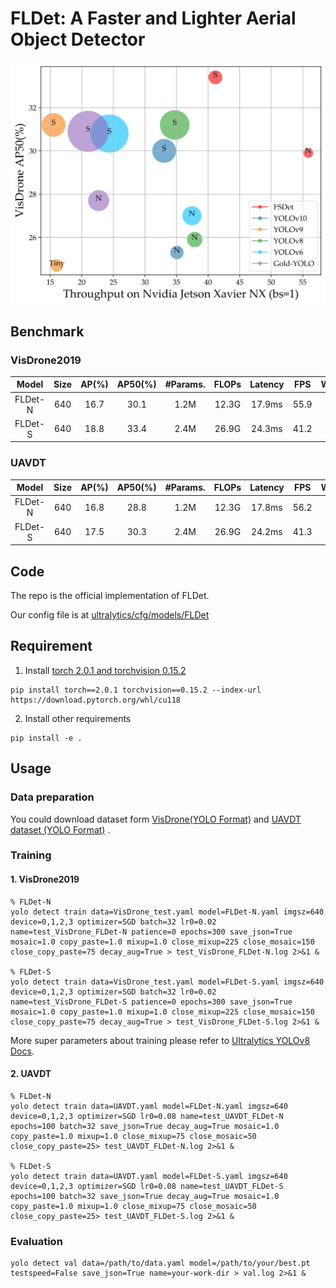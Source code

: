 # FLDet: A Faster and Lighter Aerial Object Detector

<p align="center">
    <img src="fig/result.png"  align="middle" width = "600" />
</p>



## Benchmark

### VisDrone2019

| Model   | Size | AP(%) | AP50(%) | #Params. | FLOPs | Latency | FPS  | Weight&train.log                                             |
| :-----: | :--: | :---: |:--------:| :---------: | :------: | :---------: | :--: | :----------------------------------------------------------: |
| FLDet-N | 640  | 16.7  | 30.1     | 1.2M        | 12.3G    | 17.9ms      | 55.9 | [Google Drive](https://drive.google.com/drive/folders/1BXsWjUddzvDL89Gw69CoPNBfCrCxNsb1?usp=sharing) |
| FLDet-S | 640  | 18.8  | 33.4     | 2.4M        | 26.9G    | 24.3ms      | 41.2 | [Google Drive](https://drive.google.com/drive/folders/1ktOuLqjgbrIYhcZ11jFlvhy_FGlm4lwj?usp=sharing) |

### UAVDT

|  Model  | Size | AP(%) | AP50(%) | #Params. | FLOPs | Latency | FPS  |                       Weight&train.log                       |
| :-----: | :--: | :---: | :-----: | :------: | :---: | :-----: | :--: | :----------------------------------------------------------: |
| FLDet-N | 640  | 16.8  |  28.8   |   1.2M   | 12.3G | 17.8ms  | 56.2 | [Google Drive](https://drive.google.com/drive/folders/1jGn8HVI6jfGbfvjtZ1pzlE2P4RoAEMcB?usp=sharing) |
| FLDet-S | 640  | 17.5  |  30.3   |   2.4M   | 26.9G | 24.2ms  | 41.3 | [Google Drive](https://drive.google.com/drive/folders/1rwlBxh4RCH48dbJw4Uwil8ePuj-YQ5vt?usp=sharing) |



## Code

The repo is the official implementation of FLDet.

Our config file is at [ultralytics/cfg/models/FLDet](ultralytics/cfg/models/FLDet)



## Requirement

1. Install [torch 2.0.1 and torchvision 0.15.2](https://pytorch.org/)

```shell
pip install torch==2.0.1 torchvision==0.15.2 --index-url https://download.pytorch.org/whl/cu118
```

2. Install other requirements

```shell
pip install -e .
```



## Usage

### Data preparation

You could download dataset form [VisDrone(YOLO Format)](https://pan.baidu.com/s/1xWKSZrib3FEBM8R9yY-2Rw?pwd=ry6x ) and [UAVDT dataset (YOLO Format)](https://pan.baidu.com/s/14PREuNKf0gVQFjdKUJV-TA?pwd=sf4x) .

### Training

#### 1. VisDrone2019

```shell
% FLDet-N
yolo detect train data=VisDrone_test.yaml model=FLDet-N.yaml imgsz=640 device=0,1,2,3 optimizer=SGD batch=32 lr0=0.02 name=test_VisDrone_FLDet-N patience=0 epochs=300 save_json=True mosaic=1.0 copy_paste=1.0 mixup=1.0 close_mixup=225 close_mosaic=150 close_copy_paste=75 decay_aug=True > test_VisDrone_FLDet-N.log 2>&1 &

% FLDet-S
yolo detect train data=VisDrone_test.yaml model=FLDet-S.yaml imgsz=640 device=0,1,2,3 optimizer=SGD batch=32 lr0=0.02 name=test_VisDrone_FLDet-S patience=0 epochs=300 save_json=True mosaic=1.0 copy_paste=1.0 mixup=1.0 close_mixup=225 close_mosaic=150 close_copy_paste=75 decay_aug=True > test_VisDrone_FLDet-S.log 2>&1 &
```

More super parameters about training please refer to  [Ultralytics YOLOv8 Docs](https://docs.ultralytics.com/).

#### 2. UAVDT

```shell
% FLDet-N
yolo detect train data=UAVDT.yaml model=FLDet-N.yaml imgsz=640 device=0,1,2,3 optimizer=SGD lr0=0.08 name=test_UAVDT_FLDet-N epochs=100 batch=32 save_json=True decay_aug=True mosaic=1.0 copy_paste=1.0 mixup=1.0 close_mixup=75 close_mosaic=50 close_copy_paste=25> test_UAVDT_FLDet-N.log 2>&1 &

% FLDet-S
yolo detect train data=UAVDT.yaml model=FLDet-S.yaml imgsz=640 device=0,1,2,3 optimizer=SGD lr0=0.08 name=test_UAVDT_FLDet-S epochs=100 batch=32 save_json=True decay_aug=True mosaic=1.0 copy_paste=1.0 mixup=1.0 close_mixup=75 close_mosaic=50 close_copy_paste=25> test_UAVDT_FLDet-S.log 2>&1 &
```

### Evaluation

```shell
yolo detect val data=/path/to/data.yaml model=/path/to/your/best.pt testspeed=False save_json=True name=your-work-dir > val.log 2>&1 &
```
